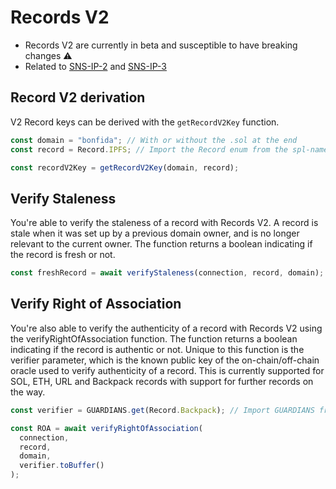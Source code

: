 # Records V2

- Records V2 are currently in beta and susceptible to have breaking changes ⚠️
- Related to [SNS-IP-2](https://github.com/Bonfida/sns-ip/blob/master/proposals/sns-ip-2.md) and [SNS-IP-3](https://github.com/Bonfida/sns-ip/blob/master/proposals/sns-ip-3.md)

## Record V2 derivation

V2 Record keys can be derived with the `getRecordV2Key` function.

```js
const domain = "bonfida"; // With or without the .sol at the end
const record = Record.IPFS; // Import the Record enum from the spl-name-service library

const recordV2Key = getRecordV2Key(domain, record);
```

## Verify Staleness

You're able to verify the staleness of a record with Records V2. A record is stale when it was set up by a previous domain owner, and is no longer relevant to the current owner. The function returns a boolean indicating if the record is fresh or not.

```js
const freshRecord = await verifyStaleness(connection, record, domain);
```

## Verify Right of Association

You're also able to verify the authenticity of a record with Records V2 using the verifyRightOfAssociation function. The function returns a boolean indicating if the record is authentic or not. Unique to this function is the verifier parameter, which is the known public key of the on-chain/off-chain oracle used to verify authenticity of a record. This is currently supported for SOL, ETH, URL and Backpack records with support for further records on the way.

```js
const verifier = GUARDIANS.get(Record.Backpack); // Import GUARDIANS from the spl-name-service library

const ROA = await verifyRightOfAssociation(
  connection,
  record,
  domain,
  verifier.toBuffer()
);
```
